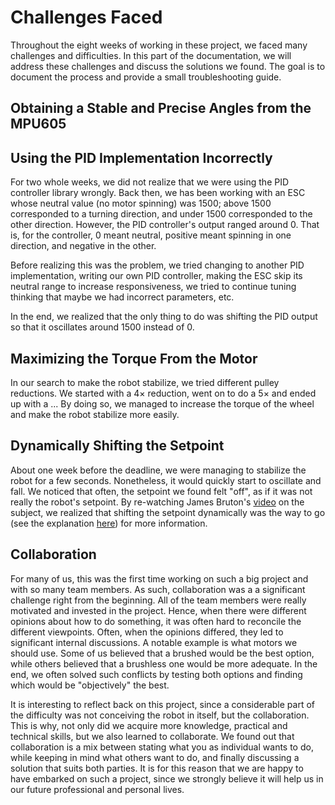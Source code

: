 # Challenges Faced

Throughout the eight weeks of working in these project, we faced many challenges and difficulties. In this part of the documentation, we will address these challenges and discuss the solutions we found. The goal is to document the process and provide a small troubleshooting guide. 

## Obtaining a Stable and Precise Angles from the MPU605



## Using the PID Implementation Incorrectly 

For two whole weeks, we did not realize that we were using the PID controller library wrongly. Back then, we has been working with an ESC whose neutral value (no motor spinning) was 1500; above 1500 corresponded to a turning direction, and under 1500 corresponded to the other direction. However, the PID controller's output ranged around 0. That is, for the controller, 0 meant neutral, positive meant spinning in one direction, and negative in the other. 

Before realizing this was the problem, we tried changing to another PID implementation, writing our own PID controller, making the ESC skip its neutral range to increase responsiveness, we tried to continue tuning thinking that maybe we had incorrect parameters, etc. 

In the end, we realized that the only thing to do was shifting the PID output so that it oscillates around 1500 instead of 0. 

## Maximizing the Torque From the Motor

In our search to make the robot stabilize, we tried different pulley reductions. We started with a $4\times$ reduction, went on to do a $5\times$ and ended up with a ... By doing so, we managed to increase the torque of the wheel and make the robot stabilize more easily.   

## Dynamically Shifting the Setpoint

About one week before the deadline, we were managing to stabilize the robot for a few seconds. Nonetheless, it would quickly start to oscillate and fall. We noticed that often, the setpoint we found felt "off", as if it was not really the robot's setpoint. By re-watching James Bruton's [video](https://youtu.be/pJfMFUcquWM) on the subject, we realized that shifting the setpoint dynamically was the way to go (see the explanation [here](../software/usage.md)) for more information.

## Collaboration

For many of us, this was the first time working on such a big project and with so many team members. As such, collaboration was a a significant challenge right from the beginning. All of the team members were really motivated and invested in the project. Hence, when there were different opinions about how to do something, it was often hard to reconcile the different viewpoints. Often, when the opinions differed, they led to significant internal discussions. A notable example is what motors we should use. Some of us believed that a brushed would be the best option, while others believed that a brushless one would be more adequate. In the end, we often solved such conflicts by testing both options and finding which would be "objectively" the best. 

It is interesting to reflect back on this project, since a considerable part of the difficulty was not conceiving the robot in itself, but the collaboration. This is why, not only did we acquire more knowledge, practical and technical skills, but we also learned to collaborate. We found out that collaboration is a mix between stating what you as individual wants to do, while keeping in mind what others want to do, and finally discussing a solution that suits both parties. It is for this reason that we are happy to have embarked on such a project, since we strongly believe it will help us in our future professional and personal lives.

